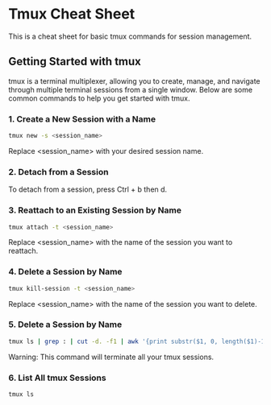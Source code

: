 # Tmux Cheat Sheet

This is a cheat sheet for basic tmux commands for session management.

## Getting Started with tmux

tmux is a terminal multiplexer, allowing you to create, manage, and navigate through multiple terminal sessions from a single window. Below are some common commands to help you get started with tmux.

### 1. Create a New Session with a Name

```bash
tmux new -s <session_name>
```
Replace <session_name> with your desired session name.


### 2. Detach from a Session

To detach from a session, press Ctrl + b then d.


### 3. Reattach to an Existing Session by Name

```bash
tmux attach -t <session_name>
```
Replace <session_name> with the name of the session you want to reattach.


### 4. Delete a Session by Name

```bash
tmux kill-session -t <session_name>
```
Replace <session_name> with the name of the session you want to delete.


### 5. Delete a Session by Name

```bash
tmux ls | grep : | cut -d. -f1 | awk '{print substr($1, 0, length($1)-1)}' | xargs -I {} tmux kill-session -t {}
```
Warning: This command will terminate all your tmux sessions.


### 6. List All tmux Sessions
```bash
tmux ls
```
